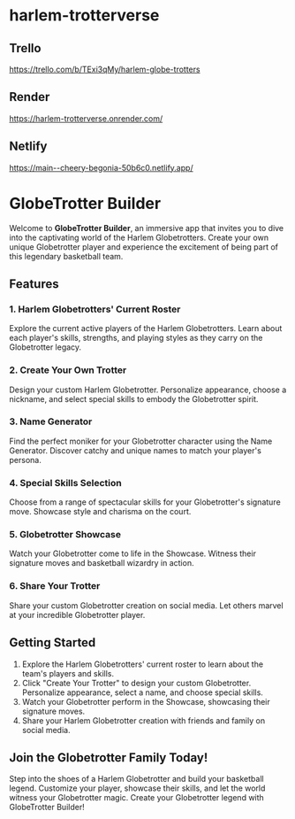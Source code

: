 # harlem-trotterverse

## Trello

https://trello.com/b/TExi3qMy/harlem-globe-trotters

## Render

https://harlem-trotterverse.onrender.com/

## Netlify

https://main--cheery-begonia-50b6c0.netlify.app/

# GlobeTrotter Builder

Welcome to **GlobeTrotter Builder**, an immersive app that invites you to dive into the captivating world of the Harlem Globetrotters. Create your own unique Globetrotter player and experience the excitement of being part of this legendary basketball team.

## Features

### 1. Harlem Globetrotters' Current Roster

Explore the current active players of the Harlem Globetrotters. Learn about each player's skills, strengths, and playing styles as they carry on the Globetrotter legacy.

### 2. Create Your Own Trotter

Design your custom Harlem Globetrotter. Personalize appearance, choose a nickname, and select special skills to embody the Globetrotter spirit.

### 3. Name Generator

Find the perfect moniker for your Globetrotter character using the Name Generator. Discover catchy and unique names to match your player's persona.

### 4. Special Skills Selection

Choose from a range of spectacular skills for your Globetrotter's signature move. Showcase style and charisma on the court.

### 5. Globetrotter Showcase

Watch your Globetrotter come to life in the Showcase. Witness their signature moves and basketball wizardry in action.

### 6. Share Your Trotter

Share your custom Globetrotter creation on social media. Let others marvel at your incredible Globetrotter player.

## Getting Started

1. Explore the Harlem Globetrotters' current roster to learn about the team's players and skills.
2. Click "Create Your Trotter" to design your custom Globetrotter. Personalize appearance, select a name, and choose special skills.
3. Watch your Globetrotter perform in the Showcase, showcasing their signature moves.
4. Share your Harlem Globetrotter creation with friends and family on social media.

## Join the Globetrotter Family Today!

Step into the shoes of a Harlem Globetrotter and build your basketball legend. Customize your player, showcase their skills, and let the world witness your Globetrotter magic. Create your Globetrotter legend with GlobeTrotter Builder!
